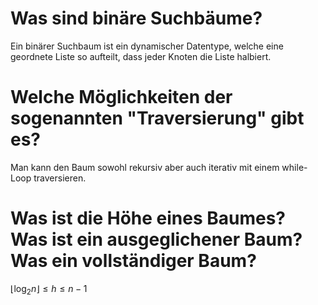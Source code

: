 # Was sind binäre Suchbäume?
Ein binärer Suchbaum ist ein dynamischer Datentype, welche eine geordnete Liste so aufteilt, dass jeder Knoten die Liste halbiert.
# Welche Möglichkeiten der sogenannten "Traversierung" gibt es?
Man kann den Baum sowohl rekursiv aber auch iterativ mit einem while-Loop traversieren.
# Was ist die Höhe eines Baumes? Was ist ein ausgeglichener Baum? Was ein vollständiger Baum?
$\lfloor\log_2 n\rfloor\leq h \leq n - 1$
